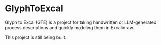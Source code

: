 # GlyphToExcal
Glyph to Excal (GTE) is a project for taking handwritten or LLM-generated process descriptions and quickly modeling them in Excalidraw. 

This project is still being built.
